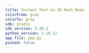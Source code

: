 ```yaml
---
title: Instant Text-to-3D Mesh Demo
colorFrom: gray
colorTo: gray
sdk: gradio
sdk_version: 3.40.1
python_version: 3.10.12
app_file: app.py
pinned: false
---
```

